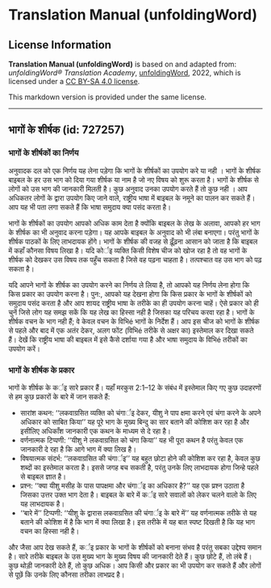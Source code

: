 # Translation Manual (unfoldingWord)

## License Information

**Translation Manual (unfoldingWord)** is based on and adapted from: _unfoldingWord® Translation Academy_, [unfoldingWord](https://unfoldingword.org/utw), 2022, which is licensed under a [CC BY-SA 4.0 license](https://creativecommons.org/licenses/by-sa/4.0/legalcode.en).

This markdown version is provided under the same license.



--------------------------------

## भागों के शीर्षक (id: 727257)

### भागों के शीर्षकों का निर्णय

अनुवादक दल को एक निर्णय यह लेना पड़ेगा कि भागों के शीर्षकों का उपयोग करे या नही । भागों के शीर्षक बाइबल के हर उस भाग को दिया गया शीर्षक या नाम है जो नए विषय को शुरू करता है। भागों के शीर्षक से लोगों को उस भाग की जानकारी मिलती है। कुछ अनुवाद उनका उपयोग करते हैं तो कुछ नही । आप अधिकतर लोगों के द्वारा उपयोग किए जाने वाले, राष्ट्रीय भाषा में बाइबल के नमूने का पालन कर सकते हैं। आप यह भी पता लगा सकते हैं कि भाषा समुदाय क्या पसंद करता है।

भागों के शीर्षकों का उपयोग आपको अधिक काम देता है क्योंकि बाइबल के लेख के अलावा, आपको हर भाग के शीर्षक का भी अनुवाद करना पड़ेगा। यह आपके बाइबल के अनुवाद को भी लंबा बनाएगा। परंतु भागों के शीर्षक पाठकों के लिए लाभदायक होंगे। भागों के शीर्षक की वजह से ढ़ूँढ़ना आसान को जाता है कि बाइबल में कहाँ कौनसा विषय लिखा है। यदि कोर्इ व्यक्ति किसी विशेष चीज को खोज रहा है तो वह भागों के शीर्षक को देखकर उस विषय तक पहुँच सकता है जिसे वह पढ़ना चाहता है। तत्पश्चात वह उस भाग को पढ़ सकता है।

यदि आपने भागों के शीर्षक का उपयोग करने का निर्णय ले लिया है, तो आपको यह निर्णय लेना होगा कि किस प्रकार का उपयोग करना है। पुन:, आपको यह देखना होगा कि किस प्रकार के भागों के शीर्षकों को समुदाय पसंद करता है और आप शायद राष्ट्रीय भाषा के तरीके का ही उपयोग करना चाहें। ऐसे प्रकार को ही चुनें जिसे लोग यह समझ सकें कि यह लेख का हिस्सा नही है जिसका यह परिचय करवा रहा है। भागों के शीर्षक वचन के भाग नही हैं; वे केवल वचन के विभिé भागों के निर्देश हैं। आप इस चीज को भागों के शीर्षक से पहले और बाद में एक अतंर देकर, अलग फोंट (विभिé तरीके से अक्षर का) इस्तेमाल कर दिखा सकते हैं। देखें कि राष्ट्रीय भाषा की बाइबल में इसे कैसे दर्शाया गया है और भाषा समुदाय के विभिé तरीकों का उपयोग करें।

### भागों के शीर्षक के प्रकार

भागों के शीर्षक के कर्इ सारे प्रकार हैं। यहाँ मरकुस 2:1–12 के संबंध में इस्तेमाल किए गए कुछ उदाहरणों से हम कुछ प्रकारों के बारे में जान सकते हैं:

* सारांश कथन: ‘‘लकवाग्रसित व्यक्ति को चंगार्इ देकर, यीशु ने पाप क्षमा करने एवं चंगा करने के अपने अधिकार को साबित किया’’ यह पूरे भाग के मुख्य बिन्दु का सार बताने की कोशिश कर रहा है और इसीलिए अधिकाँश जानकारी एक कथन के माध्यम से दे रहा है।
* वर्णनात्मक टिप्पणी: ‘‘यीशु ने लकवाग्रसित को चंगा किया’’ यह भी पूरा कथन है परंतु केवल एक जानकारी दे रहा है कि आगे भाग में क्या लिख है।
* विषयात्मक संदर्भ: ‘‘लकवाग्रसित की चंगार्इ’’ यह बहुत छोटा होने की कोशिश कर रहा है, केवल कुछ शब्दों का इस्तेमाल करता है। इससे जगह बच सकती है, परंतु उनके लिए लाभदायक होगा जिन्हे पहले से बाइबल ज्ञात है।
* प्रश्न: ‘‘क्या यीशु मसीह के पास पापक्षमा और चंगार्इ का अधिकार है?’’ यह एक प्रश्न उठाता है जिसका उत्तर उक्त भाग देता है। बाइबल के बारे में कर्इ सारे सवालों को लेकर चलने वालो के लिए यह लाभदायक है।
* ‘‘बारे में’’ टिप्पणी: ‘‘यीशु के द्वारास लकवाग्रसित की चंगार्इ के बारे में’’ यह वर्णनात्मक तरीके से यह बताने की कोशिश में है कि भाग में क्या लिखा है। इस तरीके में यह बात स्पष्ट दिखती है कि यह भाग वचन का हिस्सा नही है।

और जैसा आप देख सकते हैं, कर्इ प्रकार के भागों के शीर्षकों को बनाना संभव है परंतु सबका उद्देश्य समान है। सारे तरीके बाइबल के उस मुख्य भाग के मुख्य विषय की जानकारी देते हैं। कुछ छोटे हैं, तो लंबे हैं। कुछ थोड़ी जानकारी देते हैं, तो कुछ अधिक। आप किसी और प्रकार का भी उपयोग कर सकते हैं और लोगों से पूछें कि उनके लिए कौनसा तरीका लाभप्रद है।


